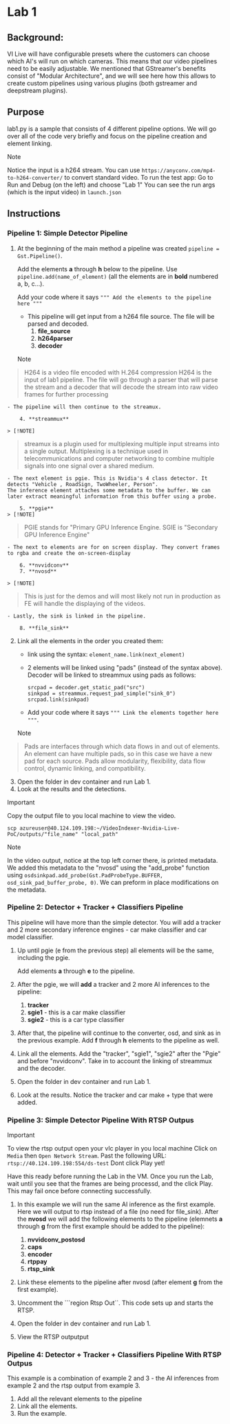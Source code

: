 # Lab 1

## Background:
VI Live will have configurable presets where the customers can choose which AI's will run on which cameras.
This means that our video pipelines need to be easily adjustable.
We mentioned that GStreamer's benefits consist of "Modular Architecture", and we will see here how this allows to create custom pipelines using various plugins (both gstreamer and deepstream plugins).

## Purpose
lab1.py is a sample that consists of 4 different pipeline options.
We will go over all of the code very briefly and focus on the pipeline creation and element linking. 

> [!NOTE]
> Notice the input is a h264 stream. You can use `https://anyconv.com/mp4-to-h264-converter/` to convert standard video.
> To run the test app: Go to Run and Debug (on the left) and choose "Lab 1"
> You can see the run args (which is the input video) in ```launch.json```

## Instructions

### Pipeline 1: Simple Detector Pipeline

1. At the beginning of the main method a pipeline was created ```pipeline = Gst.Pipeline()```.
    
    Add the elements **a** through **h** below to the pipeline. Use ```pipeline.add(name_of_element)``` (all the elements are in **bold** numbered a, b, c...).
    
    Add your code where it says ```""" Add the elements to the pipeline here """```
    - This pipeline will get input from a h264 file source. The file will be parsed and decoded.
        1. **file_source**
        2. **h264parser**
        3. **decoder**

    > [!NOTE]
> H264 is a video file encoded with H.264 compression
> H264 is the input of lab1 pipeline.
> The file will go through a parser that will parse the stream and a decoder that will decode the stream into raw video frames for further processing

    - The pipeline will then continue to the streamux.
        
        4. **streammux**

    > [!NOTE]
> streamux is a plugin used for multiplexing multiple input streams into a single output.
> Multiplexing is a technique used in telecommunications and computer networking to combine multiple signals into one signal over a shared medium.

    - The next element is pgie. This is Nvidia's 4 class detector. It detects "Vehicle , RoadSign, TwoWheeler, Person".
    The inference element attaches some metadata to the buffer. We can later extract meaningful information from this buffer using a probe.
        
        5. **pgie**
    > [!NOTE]
> PGIE stands for "Primary GPU Inference Engine. SGIE is "Secondary GPU Inference Engine" 

    - The next to elements are for on screen display. They convert frames to rgba and create the on-screen-display
        
        6. **nvvidconv**
        7. **nvosd**

    > [!NOTE]
> This is just for the demos and will most likely not run in production as FE will handle the displaying of the videos.

    - Lastly, the sink is linked in the pipeline.
    
        8. **file_sink**
        

2. Link all the elements in the order you created them:
    - link using the syntax:
    ```element_name.link(next_element)```
    - 2 elements will be linked using "pads" (instead of the syntax above). 
        Decoder will be linked to streammux using pads as follows:
        ```
        srcpad = decoder.get_static_pad("src")
        sinkpad = streammux.request_pad_simple("sink_0")
        srcpad.link(sinkpad)
        ```

    - Add your code where it says ```""" Link the elements together here """```.

    > [!NOTE]
> Pads are interfaces through which data flows in and out of elements.
> An element can have multiple pads, so in this case we have a new pad for each source.
> Pads allow  modularity, flexibility, data flow control, dynamic linking, and compatibility.


3. Open the folder in dev container and run Lab 1.
4. Look at the results and the detections.
 
> [!IMPORTANT]
> Copy the output file to you local machine to view the video.
>
> `scp azureuser@40.124.109.198:~/VideoIndexer-Nvidia-Live-PoC/outputs/"file_name" "local_path"`

> [!NOTE]
> In the video output, notice at the top left corner there, is printed metadata. We added this metadata to the "nvosd" using the "add_probe" function using ```osdsinkpad.add_probe(Gst.PadProbeType.BUFFER, osd_sink_pad_buffer_probe, 0)```. 
> We can preform in place modifications on the metadata.

### Pipeline 2: Detector + Tracker + Classifiers Pipeline
This pipeline will have more than the simple detector. You will add a tracker and 2 more secondary inference engines - car make classifier and car model classifier.

1. Up until pgie (e from the previous step) all elements will be the same, including the pgie.

    Add elements **a** through **e** to the pipeline.

1. After the pgie, we will **add** a tracker and 2 more AI inferences to the pipeline:

    1. **tracker**
    2. **sgie1** - this is a car make classifier
    3. **sgie2** - this is a car type classifier

1. After that, the pipeline will continue to the converter, osd, and sink as in the previous example.
    Add **f** through **h** elements to the pipeline as well.

2. Link all the elements. Add the "tracker", "sgie1", "sgie2" after the "Pgie" and before "nvvidconv". Take in to account the linking of streammux and the decoder.
3. Open the folder in dev container and run Lab 1.
4. Look at the results. Notice the tracker and car make + type that were added.

### Pipeline 3: Simple Detector Pipeline With RTSP Outpus

> [!IMPORTANT]
> To view the rtsp output open your vlc player in you local machine
> Click on ```Media``` then ```Open Network Stream```. Past the following URL: ```rtsp://40.124.109.198:554/ds-test```
> Dont click Play yet!
>
> Have this ready before running the Lab in the VM. Once you run the Lab, wait until you see that the frames are being processd, and the click Play. 
> This may fail once before connecting successfully.

1. In this example we will run the same AI inference as the first example. Here we will output to rtsp instead of a file (no need for file_sink). After the **nvosd** we will add the following elements to the pipeline (elemnets **a** through **g** from the first example should be added to the pipeline):

    1. **nvvidconv_postosd**
    2. **caps**
    3. **encoder**
    4. **rtppay**
    5. **rtsp_sink**

2. Link these elements to the pipeline after nvosd (after element **g** from the first example).
3. Uncomment the ```region Rtsp Out``. This code sets up and starts the RTSP. 
4. Open the folder in dev container and run Lab 1.
5. View the RTSP outputput

### Pipeline 4: Detector + Tracker + Classifiers Pipeline With RTSP Outpus

This example is a combination of example 2 and 3 - the AI inferences from example 2 and the rtsp output from example 3.

1. Add all the relevant elements to the pipeline
2. Link all the elements.
3. Run the example.